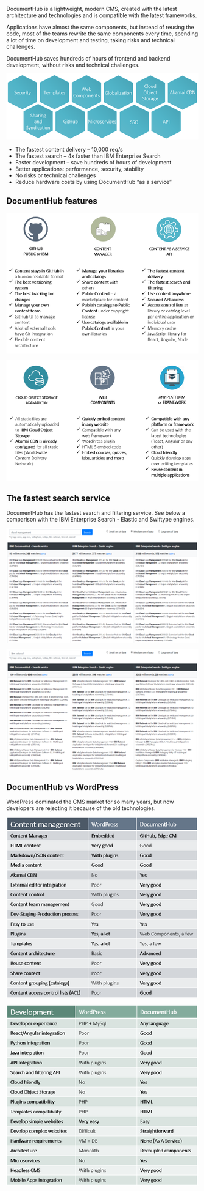 DocumentHub is a lightweight, modern CMS, created with the latest architecture and technologies and is compatible with the latest frameworks. 

Applications have almost the same components, but instead of reusing the code, most of the teams rewrite the same components every time, spending a lot of time on development and testing, taking risks and technical challenges.

DocumentHub saves hundreds of hours of frontend and backend development, without risks and technical challenges.


![Why DocumentHub](_attachments/features1.png)

- The fastest content delivery – 10,000 req/s
- The fastest search – 4x faster than IBM Enterprise Search
- Faster development – save hundreds of hours of development
- Better applications: performance, security, stability
- No risks or technical challenges
- Reduce hardware costs by using DocumentHub “as a service”


## DocumentHub features

![Why DocumentHub](_attachments/why2.png)

![Why DocumentHub](_attachments/why3.png)


## The fastest search service

DocumentHub has the fastest search and filtering service. See below a comparison with the IBM Enterprise Search - Elastic and Swiftype engines.

![Search comparison](_attachments/search1.png)

![Search comparison](_attachments/search2.png)


## DocumentHub vs WordPress

WordPress dominated the CMS market for so many years, but now developers are rejecting it because of the old technologies.

![Why DocumentHub](_attachments/why4.png)

![Why DocumentHub](_attachments/why5.png)
